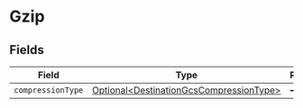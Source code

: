 # Gzip


## Fields

| Field                                                                                            | Type                                                                                             | Required                                                                                         | Description                                                                                      |
| ------------------------------------------------------------------------------------------------ | ------------------------------------------------------------------------------------------------ | ------------------------------------------------------------------------------------------------ | ------------------------------------------------------------------------------------------------ |
| `compressionType`                                                                                | [Optional\<DestinationGcsCompressionType>](../../models/shared/DestinationGcsCompressionType.md) | :heavy_minus_sign:                                                                               | N/A                                                                                              |